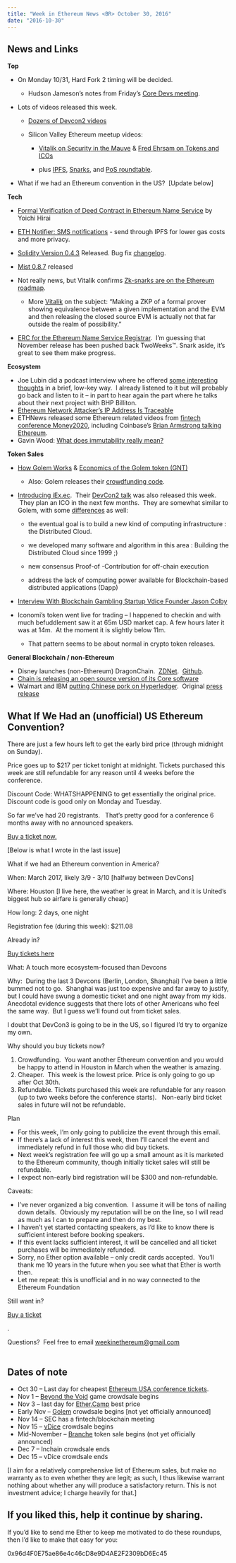 ```yaml
---
title: "Week in Ethereum News <BR> October 30, 2016"
date: "2016-10-30"
---
```


## News and Links

**Top**  

- On Monday 10/31, Hard Fork 2 timing will be decided.
    - Hudson Jameson’s notes from Friday’s [Core Devs meeting](https://t.umblr.com/redirect?z=https%3A%2F%2Fgithub.com%2Fethereum%2Fpm%2Fblob%2Fmaster%2FAll%2520Core%2520Devs%2520Meetings%2FMeeting%25208.md&t=MWU0NTg1MmYwYzQxZjA2ZjNjZjM5NTFlNTQ1MzNkMDUyN2NkMGJlZCxSYVZlUFlPcQ%3D%3D&b=t%3AQ8svKXOQOFn4j1wJ-IeWRA&p=https%3A%2F%2Fwww.weekinethereum.com%2Fpost%2F155174615803%2Foctober-30-2016&m=0).  
        
- Lots of videos released this week.
    - [Dozens of Devcon2 videos](https://t.umblr.com/redirect?z=https%3A%2F%2Fwww.youtube.com%2Fchannel%2FUCNOfzGXD_C9YMYmnefmPH0g%2Fvideos&t=NWZkMjM3ODI3NjY5ZTc4MTc0NDM5OGVkNzZhMjZlZWZmY2ZiNDlhZCxSYVZlUFlPcQ%3D%3D&b=t%3AQ8svKXOQOFn4j1wJ-IeWRA&p=https%3A%2F%2Fwww.weekinethereum.com%2Fpost%2F155174615803%2Foctober-30-2016&m=0)  
        
    - Silicon Valley Ethereum meetup videos:  
        - [Vitalik on Security in the Mauve](https://t.umblr.com/redirect?z=https%3A%2F%2Fwww.youtube.com%2Fwatch%3Fv%3DW9b4vQ37-qQ&t=N2E3ZTg2ZGIxMWEwNTY1NTBiMTBiNWM5YTM2MTRlZGUzOWRmYjEyMCxSYVZlUFlPcQ%3D%3D&b=t%3AQ8svKXOQOFn4j1wJ-IeWRA&p=https%3A%2F%2Fwww.weekinethereum.com%2Fpost%2F155174615803%2Foctober-30-2016&m=0) & [Fred Ehrsam on Tokens and ICOs](https://t.umblr.com/redirect?z=https%3A%2F%2Fwww.youtube.com%2Fwatch%3Fv%3DrktHO5R8Y9c&t=NTE4Njk0MDExZTRlZDBlOTQ4YjlkNDUxMzE5YWUyMzhhYTc0N2ZmZSxSYVZlUFlPcQ%3D%3D&b=t%3AQ8svKXOQOFn4j1wJ-IeWRA&p=https%3A%2F%2Fwww.weekinethereum.com%2Fpost%2F155174615803%2Foctober-30-2016&m=0)  
            
        - plus [IPFS](https://t.umblr.com/redirect?z=https%3A%2F%2Fwww.youtube.com%2Fwatch%3Fv%3DcU-n_m-snxQ&t=MTRkYTE4Y2UwYjZhMjIzZDc3MmMxYmYwYjdhZmYxOTJlMDU3MzcxZixSYVZlUFlPcQ%3D%3D&b=t%3AQ8svKXOQOFn4j1wJ-IeWRA&p=https%3A%2F%2Fwww.weekinethereum.com%2Fpost%2F155174615803%2Foctober-30-2016&m=0), [Snarks](https://t.umblr.com/redirect?z=https%3A%2F%2Fwww.youtube.com%2Fwatch%3Fv%3Dg-HhDyXPWZc&t=MTZmZWJiNjU2NWQxYWRiZjQ1YTFmNDM2M2IwNzY1YjZkMDYwNDgyZSxSYVZlUFlPcQ%3D%3D&b=t%3AQ8svKXOQOFn4j1wJ-IeWRA&p=https%3A%2F%2Fwww.weekinethereum.com%2Fpost%2F155174615803%2Foctober-30-2016&m=0), and [PoS roundtable](https://t.umblr.com/redirect?z=https%3A%2F%2Fwww.youtube.com%2Fwatch%3Fv%3Dh2pONw0eTTk&t=NTAyNmU0MWRlZTljZDRhOWUzOTQwZjBjMTYwZGEzMjE1YmM0Yzc5ZixSYVZlUFlPcQ%3D%3D&b=t%3AQ8svKXOQOFn4j1wJ-IeWRA&p=https%3A%2F%2Fwww.weekinethereum.com%2Fpost%2F155174615803%2Foctober-30-2016&m=0).  
            
- What if we had an Ethereum convention in the US?  \[Update below\]

**Tech**

- [Formal Verification of Deed Contract in Ethereum Name Service](https://t.umblr.com/redirect?z=https%3A%2F%2Fyoichihirai.com%2Fdeed.pdf&t=NWRmZGYzNDY1YWU4OTBkZTVkNTMyY2UyM2ExMTk2OTViNzI3Y2UxMixSYVZlUFlPcQ%3D%3D&b=t%3AQ8svKXOQOFn4j1wJ-IeWRA&p=https%3A%2F%2Fwww.weekinethereum.com%2Fpost%2F155174615803%2Foctober-30-2016&m=0) by Yoichi Hirai
- [ETH Notifier: SMS notifications](https://t.umblr.com/redirect?z=http%3A%2F%2Fethnotifier.com&t=YmM3MzRiMGY3NDEwZmM0YmFlZTBiOTMwZWQ4OTI0NjcxNTRlNGE5OCxSYVZlUFlPcQ%3D%3D&b=t%3AQ8svKXOQOFn4j1wJ-IeWRA&p=https%3A%2F%2Fwww.weekinethereum.com%2Fpost%2F155174615803%2Foctober-30-2016&m=0) - send through IPFS for lower gas costs and more privacy.
- [Solidity Version 0.4.3](https://t.umblr.com/redirect?z=https%3A%2F%2Fgithub.com%2Fethereum%2Fsolidity%2Freleases%2Ftag%2Fv0.4.3&t=MGIwMDM0MjJkNzgxZjA0YjM2ZmUwZTNkNjRkMGM2NDQ5YWQ2YWZiNCxSYVZlUFlPcQ%3D%3D&b=t%3AQ8svKXOQOFn4j1wJ-IeWRA&p=https%3A%2F%2Fwww.weekinethereum.com%2Fpost%2F155174615803%2Foctober-30-2016&m=0) Released. Bug fix [changelog](http:).
- [Mist 0.8.7](https://t.umblr.com/redirect?z=https%3A%2F%2Fgithub.com%2Fethereum%2Fmist%2Freleases%2Ftag%2Fv0.8.7&t=OGViOTgwODIzZGJjMTE1Mjc4NDRjOTM4YmZhYTQxYzI2MTExNmIxYyxSYVZlUFlPcQ%3D%3D&b=t%3AQ8svKXOQOFn4j1wJ-IeWRA&p=https%3A%2F%2Fwww.weekinethereum.com%2Fpost%2F155174615803%2Foctober-30-2016&m=0) released
- Not really news, but Vitalik confirms [Zk-snarks are on the Ethereum roadmap](https://twitter.com/vitalikbuterin/status/792543925726609408).
    - More [Vitalik](https://t.umblr.com/redirect?z=https%3A%2F%2Fwww.reddit.com%2Fr%2Fethereum%2Fcomments%2F59z2dn%2Fits_better_to_make_the_code_private_so_that_it%2Fd9cn0g2%2F%3Fcontext%3D3&t=ZDk5MjEyMDcwNGNmNGVlZjA0MzlhOTNhZjE2MWQ3N2EyZjBlZGI2MyxSYVZlUFlPcQ%3D%3D&b=t%3AQ8svKXOQOFn4j1wJ-IeWRA&p=https%3A%2F%2Fwww.weekinethereum.com%2Fpost%2F155174615803%2Foctober-30-2016&m=0) on the subject: “Making a ZKP of a formal prover showing equivalence between a given implementation and the EVM and then releasing the closed source EVM is actually not that far outside the realm of possibility.”  
        
- [ERC for the Ethereum Name Service Registrar](https://t.umblr.com/redirect?z=https%3A%2F%2Fgithub.com%2Fethereum%2FEIPs%2Fissues%2F162&t=OGNmNzlhODMyYzFlZDcwZjJlOWQwZDFkNzFhMTAzYzEyMDNjZGMwNyxSYVZlUFlPcQ%3D%3D&b=t%3AQ8svKXOQOFn4j1wJ-IeWRA&p=https%3A%2F%2Fwww.weekinethereum.com%2Fpost%2F155174615803%2Foctober-30-2016&m=0).  I’m guessing that November release has been pushed back TwoWeeks™. Snark aside, it’s great to see them make progress.

**Ecosystem**

- Joe Lubin did a podcast interview where he offered [some interesting thoughts](https://t.umblr.com/redirect?z=https%3A%2F%2Fm.soundcloud.com%2Fblockchannelshow%2Fepisode-1-empowering-creativity-with-technology&t=YjY1ZDU2Yjk0YzQ4YjhlZjNiZGFlMzFkZGIwYzkzYTVlYWRiNTMwOCxSYVZlUFlPcQ%3D%3D&b=t%3AQ8svKXOQOFn4j1wJ-IeWRA&p=https%3A%2F%2Fwww.weekinethereum.com%2Fpost%2F155174615803%2Foctober-30-2016&m=0) in a brief, low-key way.  I already listened to it but will probably go back and listen to it – in part to hear again the part where he talks about their next project with BHP Billiton.
- [Ethereum Network Attacker’s IP Address Is Traceable](https://t.umblr.com/redirect?z=https%3A%2F%2Fwww.bokconsulting.com.au%2Fblog%2Fethereum-network-attackers-ip-address-is-traceable%2F&t=N2VmZmU3NDVkOWE3Yzg4NzdjNDA5YThjYWE3MTE4MmU5ZjY3YmY1OSxSYVZlUFlPcQ%3D%3D&b=t%3AQ8svKXOQOFn4j1wJ-IeWRA&p=https%3A%2F%2Fwww.weekinethereum.com%2Fpost%2F155174615803%2Foctober-30-2016&m=0)
- ETHNews released some Ethereum related videos from [fintech conference Money2020](https://t.umblr.com/redirect?z=https%3A%2F%2Fwww.youtube.com%2Fchannel%2FUCZva_48huKjS49LLmJwbeZQ&t=NTM0NjNkNzljYjhhMDAxZWI3ZTQwNjJjNzU0YmQ4MmIzZDhlMmNkNixSYVZlUFlPcQ%3D%3D&b=t%3AQ8svKXOQOFn4j1wJ-IeWRA&p=https%3A%2F%2Fwww.weekinethereum.com%2Fpost%2F155174615803%2Foctober-30-2016&m=0), including Coinbase’s [Brian Armstrong talking Ethereum](https://t.umblr.com/redirect?z=https%3A%2F%2Fwww.youtube.com%2Fwatch%3Fv%3DobwpV76b8JQ%26feature%3Dyoutu.be&t=MWY3NThjMDMyY2ZlZjAxYWE4MGY1OThmMTIwMzMwODkxYmE3MDhiYyxSYVZlUFlPcQ%3D%3D&b=t%3AQ8svKXOQOFn4j1wJ-IeWRA&p=https%3A%2F%2Fwww.weekinethereum.com%2Fpost%2F155174615803%2Foctober-30-2016&m=0).
- Gavin Wood: [What does immutability really mean?](https://t.umblr.com/redirect?z=https%3A%2F%2Fwww.reddit.com%2Fr%2Fethereum%2Fcomments%2F59naa2%2Fwhat_does_immutability_really_mean%2F&t=NTc4OTdiZWE4NTQwZDY3MDkyMDI0MmYyOWM1ODFlNzJjZmUwNTYxNSxSYVZlUFlPcQ%3D%3D&b=t%3AQ8svKXOQOFn4j1wJ-IeWRA&p=https%3A%2F%2Fwww.weekinethereum.com%2Fpost%2F155174615803%2Foctober-30-2016&m=0)

**Token Sales**  

- [How Golem Works](https://t.umblr.com/redirect?z=https%3A%2F%2Fblog.golemproject.net%2Fgolem-building-the-worlds-most-powerful-supercomputer-on-blockchain-4ccb44c328a%23.il8i2bdtc&t=OTMxNjUzMWM3ZGNhZTc2N2M3ODA2ZTRkNzM4YjI4ODE2OWMwNTVlNyxSYVZlUFlPcQ%3D%3D&b=t%3AQ8svKXOQOFn4j1wJ-IeWRA&p=https%3A%2F%2Fwww.weekinethereum.com%2Fpost%2F155174615803%2Foctober-30-2016&m=0) & [Economics of the Golem token (GNT)](https://t.umblr.com/redirect?z=https%3A%2F%2Fblog.golemproject.net%2Fthe-economics-of-the-golem-network-token-d64c1a50b1d5%23.6yebu72wh&t=YjhlZTE5MWVmZmJmZWJkMzI0ZjU0NmNiZTZhZmNhNTJhNzM5NjM5YSxSYVZlUFlPcQ%3D%3D&b=t%3AQ8svKXOQOFn4j1wJ-IeWRA&p=https%3A%2F%2Fwww.weekinethereum.com%2Fpost%2F155174615803%2Foctober-30-2016&m=0)
    - Also: Golem releases their [crowdfunding code](https://t.umblr.com/redirect?z=https%3A%2F%2Fgithub.com%2Fimapp-pl%2Fgolem-crowdfunding&t=NjQ2M2E0OTg2OGU5MWFhOTdhODdlY2U5ZDZkOGU0OTNjMzk1N2NmYyxSYVZlUFlPcQ%3D%3D&b=t%3AQ8svKXOQOFn4j1wJ-IeWRA&p=https%3A%2F%2Fwww.weekinethereum.com%2Fpost%2F155174615803%2Foctober-30-2016&m=0).  
        
- [Introducing iEx.ec](https://t.umblr.com/redirect?z=https%3A%2F%2Fmedium.com%2F%40gilles.fedak%2Fintroducing-iex-ec-blockchain-based-cloud-computing-47dab8122b74&t=MjUxYzllNzA4NzI4M2RhZjU3MjUwOWQ4OWY1MTg2ODg1OTFkNTdlNyxSYVZlUFlPcQ%3D%3D&b=t%3AQ8svKXOQOFn4j1wJ-IeWRA&p=https%3A%2F%2Fwww.weekinethereum.com%2Fpost%2F155174615803%2Foctober-30-2016&m=0).  Their [DevCon2 talk](https://t.umblr.com/redirect?z=https%3A%2F%2Fwww.youtube.com%2Fwatch%3Fv%3DaCpv3qLZJWU&t=ZWViYjY2Mzg4ZDVkYTYwOGVhNWFlNGVkNDFlZDM4MjdjZjYyYzRmMSxSYVZlUFlPcQ%3D%3D&b=t%3AQ8svKXOQOFn4j1wJ-IeWRA&p=https%3A%2F%2Fwww.weekinethereum.com%2Fpost%2F155174615803%2Foctober-30-2016&m=0) was also released this week.  They plan an ICO in the next few months.  They are somewhat similar to Golem, with some [differences](https://t.umblr.com/redirect?z=https%3A%2F%2Fwww.reddit.com%2Fr%2Fethereum%2Fcomments%2F59k7nd%2F2_formers_french_scientist_are_building_iexec_a%2Fd99554k%2F&t=NGQ4ODM5ZGZhMDE3NzQ2MTc4Yzc4OWIwZjg2MmExNTU3NjFiMGMzNCxSYVZlUFlPcQ%3D%3D&b=t%3AQ8svKXOQOFn4j1wJ-IeWRA&p=https%3A%2F%2Fwww.weekinethereum.com%2Fpost%2F155174615803%2Foctober-30-2016&m=0) as well:
    - the eventual goal is to build a new kind of computing infrastructure : the Distributed Cloud.  
        
    - we developed many software and algorithm in this area : Building the Distributed Cloud since 1999 ;)  
        
    - new consensus Proof-of -Contribution for off-chain execution  
        
    - address the lack of computing power available for Blockchain-based distributed applications (Dapp)  
        
- [Interview With Blockchain Gambling Startup Vdice Founder Jason Colby](https://t.umblr.com/redirect?z=http%3A%2F%2Fwww.the-blockchain.com%2F2016%2F10%2F23%2Finterview-with-blockchain-gambling-startup-vdice-founder-jason-colby%2F&t=YmQ3Y2JiY2RhY2I5ZTM2ZGRmMjczMmE1MDcwOTYyZDZhNDUwYzQ1MCxSYVZlUFlPcQ%3D%3D&b=t%3AQ8svKXOQOFn4j1wJ-IeWRA&p=https%3A%2F%2Fwww.weekinethereum.com%2Fpost%2F155174615803%2Foctober-30-2016&m=0)
- Iconomi’s token went live for trading – I happened to checkin and with much befuddlement saw it at 65m USD market cap. A few hours later it was at 14m.  At the moment it is slightly below 11m.
    - That pattern seems to be about normal in crypto token releases.  
        

**General Blockchain / non-Ethereum**

- Disney launches (non-Ethereum) DragonChain.  [ZDNet](https://t.umblr.com/redirect?z=http%3A%2F%2Fwww.zdnet.com%2Farticle%2Fdisney-yes-disney-becomes-blockchains-biggest-proponent%2F&t=NTQwMzAyY2IxNDllNTE4OTg2NDcwNDg3YTgzYTg5ODc3NzcwMmFhNixSYVZlUFlPcQ%3D%3D&b=t%3AQ8svKXOQOFn4j1wJ-IeWRA&p=https%3A%2F%2Fwww.weekinethereum.com%2Fpost%2F155174615803%2Foctober-30-2016&m=0).  [Github](https://t.umblr.com/redirect?z=https%3A%2F%2Fdragonchain.github.io%2F&t=OGE0YTA1NzVlYmQ3NzI2MWMwOWZhMzY2ZDRhMmRhYzYxNjljYzZlMSxSYVZlUFlPcQ%3D%3D&b=t%3AQ8svKXOQOFn4j1wJ-IeWRA&p=https%3A%2F%2Fwww.weekinethereum.com%2Fpost%2F155174615803%2Foctober-30-2016&m=0).
- [Chain is releasing an open source version of its Core software](https://t.umblr.com/redirect?z=http%3A%2F%2Ffortune.com%2F2016%2F10%2F24%2Fvisas-blockchain-chain-open-source%2F&t=ZDE5YmE4MzUzOTFkY2VhZTk5OTQ3ZTU4OWZmNmNjZTBmNWUwNTA4YSxSYVZlUFlPcQ%3D%3D&b=t%3AQ8svKXOQOFn4j1wJ-IeWRA&p=https%3A%2F%2Fwww.weekinethereum.com%2Fpost%2F155174615803%2Foctober-30-2016&m=0)
- Walmart and IBM [putting Chinese pork on Hyperledger](https://t.umblr.com/redirect?z=http%3A%2F%2Ffortune.com%2F2016%2F10%2F19%2Fwalmart-ibm-blockchain-china-pork%2F&t=ZTM2YWRkZGZlOTBhODE3ODczYWU3MmE2OGViMzFhN2ZlZTBmMTg0YyxSYVZlUFlPcQ%3D%3D&b=t%3AQ8svKXOQOFn4j1wJ-IeWRA&p=https%3A%2F%2Fwww.weekinethereum.com%2Fpost%2F155174615803%2Foctober-30-2016&m=0).  Original [press release](https://t.umblr.com/redirect?z=http%3A%2F%2Fwww-03.ibm.com%2Fpress%2Fus%2Fen%2Fpressrelease%2F50816.wss&t=YTRjNDg4ZGFiMWZmMWM0OTliOTAxYjA1MjYwODBhZDVmYjg5Y2QwMixSYVZlUFlPcQ%3D%3D&b=t%3AQ8svKXOQOFn4j1wJ-IeWRA&p=https%3A%2F%2Fwww.weekinethereum.com%2Fpost%2F155174615803%2Foctober-30-2016&m=0)

## What If We Had an (unofficial) US Ethereum Convention?

There are just a few hours left to get the early bird price (through midnight on Sunday).

Price goes up to $217 per ticket tonight at midnight. Tickets purchased this week are still refundable for any reason until 4 weeks before the conference.  

Discount Code: WHATSHAPPENING to get essentially the original price.   Discount code is good only on Monday and Tuesday.

So far we’ve had 20 registrants.   That’s pretty good for a conference 6 months away with no announced speakers.

[Buy a ticket now.](https://t.umblr.com/redirect?z=https%3A%2F%2Fethereum.ticketleap.com%2F2017-ethereum-usa-conference%2F&t=NWI4MTlkMmE4ZWU3YTY0NWQzZjFlMTc0NjQ3MDc5OWQ0NGU3ZjA5OSxSYVZlUFlPcQ%3D%3D&b=t%3AQ8svKXOQOFn4j1wJ-IeWRA&p=https%3A%2F%2Fwww.weekinethereum.com%2Fpost%2F155174615803%2Foctober-30-2016&m=0)

\[Below is what I wrote in the last issue\]

What if we had an Ethereum convention in America?

When: March 2017, likely 3/9 - 3/10 \[halfway between DevCons\]

Where: Houston \[I live here, the weather is great in March, and it is United’s biggest hub so airfare is generally cheap\]

How long: 2 days, one night

Registration fee (during this week): $211.08

Already in?  

[Buy tickets here](https://t.umblr.com/redirect?z=https%3A%2F%2Fethereum.ticketleap.com%2F2017-ethereum-usa-conference%2F&t=NWI4MTlkMmE4ZWU3YTY0NWQzZjFlMTc0NjQ3MDc5OWQ0NGU3ZjA5OSxSYVZlUFlPcQ%3D%3D&b=t%3AQ8svKXOQOFn4j1wJ-IeWRA&p=https%3A%2F%2Fwww.weekinethereum.com%2Fpost%2F155174615803%2Foctober-30-2016&m=0)

What: A touch more ecosystem-focused than Devcons

Why:  During the last 3 Devcons (Berlin, London, Shanghai) I’ve been a little bummed not to go.  Shanghai was just too expensive and far away to justify, but I could have swung a domestic ticket and one night away from my kids. Anecdotal evidence suggests that there lots of other Americans who feel the same way.  But I guess we’ll found out from ticket sales.

I doubt that DevCon3 is going to be in the US, so I figured I’d try to organize my own.

Why should you buy tickets now?

1. Crowdfunding.  You want another Ethereum convention and you would be happy to attend in Houston in March when the weather is amazing.
2. Cheaper.  This week is the lowest price. Price is only going to go up after Oct 30th.
3. Refundable. Tickets purchased this week are refundable for any reason (up to two weeks before the conference starts).   Non-early bird ticket sales in future will not be refundable.

Plan

- For this week, I’m only going to publicize the event through this email.
- If there’s a lack of interest this week, then I’ll cancel the event and immediately refund in full those who did buy tickets.
- Next week’s registration fee will go up a small amount as it is marketed to the Ethereum community, though initially ticket sales will still be refundable.
- I expect non-early bird registration will be $300 and non-refundable.

Caveats:

- I’ve never organized a big convention.  I assume it will be tons of nailing down details.  Obviously my reputation will be on the line, so I will read as much as I can to prepare and then do my best.
- I haven’t yet started contacting speakers, as I’d like to know there is sufficient interest before booking speakers.
- If this event lacks sufficient interest, it will be cancelled and all ticket purchases will be immediately refunded.
- Sorry, no Ether option available – only credit cards accepted.  You’ll thank me 10 years in the future when you see what that Ether is worth then.
- Let me repeat: this is unofficial and in no way connected to the Ethereum Foundation

Still want in?

[Buy a ticket](https://t.umblr.com/redirect?z=https%3A%2F%2Fethereum.ticketleap.com%2F2017-ethereum-usa-conference%2F&t=NWI4MTlkMmE4ZWU3YTY0NWQzZjFlMTc0NjQ3MDc5OWQ0NGU3ZjA5OSxSYVZlUFlPcQ%3D%3D&b=t%3AQ8svKXOQOFn4j1wJ-IeWRA&p=https%3A%2F%2Fwww.weekinethereum.com%2Fpost%2F155174615803%2Foctober-30-2016&m=0)

.

Questions?  Feel free to email weekinethereum@gmail.com                                  

## Dates of note  

- Oct 30 – Last day for cheapest [Ethereum USA conference tickets](https://t.umblr.com/redirect?z=https%3A%2F%2Fethereum.ticketleap.com%2F2017-ethereum-usa-conference%2F&t=NWI4MTlkMmE4ZWU3YTY0NWQzZjFlMTc0NjQ3MDc5OWQ0NGU3ZjA5OSxSYVZlUFlPcQ%3D%3D&b=t%3AQ8svKXOQOFn4j1wJ-IeWRA&p=https%3A%2F%2Fwww.weekinethereum.com%2Fpost%2F155174615803%2Foctober-30-2016&m=0).
- Nov 1 – [Beyond the Void](https://t.umblr.com/redirect?z=http%3A%2F%2Fbeyond-the-void.net%2F&t=MGMzNzI3NDIwZGJlNmVkYmQ4ZTEyMmFjODgwOWEwZmYwMjEzOTE4NSxSYVZlUFlPcQ%3D%3D&b=t%3AQ8svKXOQOFn4j1wJ-IeWRA&p=https%3A%2F%2Fwww.weekinethereum.com%2Fpost%2F155174615803%2Foctober-30-2016&m=0) game crowdsale begins
- Nov 3 – last day for [Ether.Camp](https://t.umblr.com/redirect?z=https%3A%2F%2Fhack.ether.camp%2Fsale&t=YWYxZjczN2Y2MDQwMTI5MDQwZmRhNDQ5NTUxYjJmNDYzM2VlZjcxNixSYVZlUFlPcQ%3D%3D&b=t%3AQ8svKXOQOFn4j1wJ-IeWRA&p=https%3A%2F%2Fwww.weekinethereum.com%2Fpost%2F155174615803%2Foctober-30-2016&m=0) best price
- Early Nov – [Golem](https://t.umblr.com/redirect?z=https%3A%2F%2Fgolem.network%2F&t=ZGRiM2VlZjgyZWNlMmJlOTU5ODBlZTYwNjlmMDMxMjc1ZjU0MGNiZSxSYVZlUFlPcQ%3D%3D&b=t%3AQ8svKXOQOFn4j1wJ-IeWRA&p=https%3A%2F%2Fwww.weekinethereum.com%2Fpost%2F155174615803%2Foctober-30-2016&m=0) crowdsale begins \[not yet officially announced\]
- Nov 14 – SEC has a fintech/blockchain meeting
- Nov 15 – [vDice](https://t.umblr.com/redirect?z=http%3A%2F%2Fcrowdsale.vdice.io%2F&t=YmYyZWZlNmU1ZDQ2ZjY0OTk3NjI2NGY1NTg1ZDEwMjcwYWM3MGViZixSYVZlUFlPcQ%3D%3D&b=t%3AQ8svKXOQOFn4j1wJ-IeWRA&p=https%3A%2F%2Fwww.weekinethereum.com%2Fpost%2F155174615803%2Foctober-30-2016&m=0) crowdsale begins
- Mid-November – [Branche](https://t.umblr.com/redirect?z=http%3A%2F%2Fwww.branche.io%2F&t=NjE5ZmRlYTdmMTRlYWIwMDFlNzNlYjYyOWI4MDVhMGIyZmIzODJkMCxSYVZlUFlPcQ%3D%3D&b=t%3AQ8svKXOQOFn4j1wJ-IeWRA&p=https%3A%2F%2Fwww.weekinethereum.com%2Fpost%2F155174615803%2Foctober-30-2016&m=0) token sale begins (not yet officially announced)
- Dec 7 – Inchain crowdsale ends
- Dec 15 – vDice crowdsale ends

\[I aim for a relatively comprehensive list of Ethereum sales, but make no warranty as to even whether they are legit; as such, I thus likewise warrant nothing about whether any will produce a satisfactory return. This is not investment advice; I charge heavily for that.\]

## If you liked this, help it continue by sharing.

If you’d like to send me Ether to keep me motivated to do these roundups, then I’d like to make that easy for you:

0x96d4F0E75ae86e4c46cD8e9D4AE2F2309bD6Ec45
